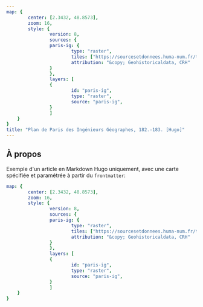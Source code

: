 ```yaml
---
map: {
        center: [2.3432, 48.8573],
        zoom: 16,
        style: {
                version: 8,
                sources: {
                paris-ig: {
                        type: "raster",
                        tiles: ["https://sourcesetdonnees.huma-num.fr/tiles/data/paris-shd/{z}/{x}/{y}.png"],
                        attribution: "&copy; Geohistoricaldata, CRH"
                }
                },
                layers: [
                {
                        id: "paris-ig",
                        type: "raster",
                        source: "paris-ig",
                }
                ]
    }
}
title: "Plan de Paris des Ingénieurs Géographes, 182.-183. [Hugo]"
---
```


## À propos
Exemple d'un article en Markdown Hugo uniquement, avec une carte spécifiée et paramétrée à partir du `frontmatter`:
```yaml
map: {
        center: [2.3432, 48.8573],
        zoom: 16,
        style: {
                version: 8,
                sources: {
                paris-ig: {
                        type: "raster",
                        tiles: ["https://sourcesetdonnees.huma-num.fr/tiles/data/paris-shd/{z}/{x}/{y}.png"],
                        attribution: "&copy; Geohistoricaldata, CRH"
                }
                },
                layers: [
                {
                        id: "paris-ig",
                        type: "raster",
                        source: "paris-ig",
                }
                ]
    }
}
```